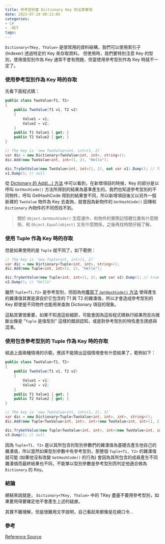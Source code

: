 ```yaml
---
title: 參考型別當 Dictionary Key 的注意事項
date: 2023-07-20 00:13:05
categories:
- C#
- .NET
tags:
---
```


`Dictionary<TKey, TValue>` 是很常用的資料結構，我們可以使用索引子 (Indexer) 透過特定的 Key 來存取資料。 但使用時，我們要特別注意 Key 的型別，使用值型別作為 Key 通常不會有問題，但當使用參考型別作為 Key 時就不一定了。

<!--more-->

### 使用參考型別作為 Key 時的存取
先看下面程式碼：
``` csharp
public class TwoValue<T1, T2>
{
    public TwoValue(T1 v1, T2 v2)
    {
        Value1 = v1;
        Value2 = v2;
    }
    public T1 Value1 { get; }
    public T2 Value2 { get; }
}

// The key is `new TwoValue<int, int>(1, 2)`
var dic = new Dictionary<TwoValue<int, int>, string>();
dic.Add(new TwoValue<int, int>(1, 2), "Hello");

dic.TryGetValue(new TwoValue<int, int>(1, 2), out var v1).Dump(); // false
v1.Dump(); // null
```

從 [Dictionary 的 Add(...) 方法](https://referencesource.microsoft.com/#mscorlib/system/collections/generic/dictionary.cs,191) 中可以看到，在新增項目的時候，Key 的部分是以呼叫 `GetHashCode()` 方法所得到的結果為基準產生的。我們也知道參考型別的不同物件，呼叫 GetHashCode 得到的結果會不同，所以新增項目後又以另外一個新建的 `TwoValue` 物件為 Key 去查詢，就會因為新物件的 `GetHashCode()` 回傳和 `Dictionary` 內物件的不同而找不到。

> 關於 `Object.GetHashCode()` 怎麼運作、和物件的實際記憶體位置有什麼關係、和 `Object.Equal(object)` 又有什麼關係，之後再找時間仔細了解。

### 使用 Tuple 作為 Key 時的存取
但是如果使用的是 `Tuple` 就不同了，如下範例：
``` csharp
// The key is `new Tuple<int, int>(1, 2)`
var dic = new Dictionary<Tuple<int, int>, string>();
dic.Add(new Tuple<int, int>(1, 2), "Hello");

dic.TryGetValue(new Tuple<int, int>(1, 2), out var v2).Dump(); // true
v2.Dump(); // "Hello"
```

雖然 `Tuple<T1,T2>` 是參考型別，但因為他[覆寫了 `GetHashCode()` 方法](https://referencesource.microsoft.com/#mscorlib/system/tuple.cs,225) 使得產生的雜湊值其實是源自於它包含的 T1 與 T2 的雜湊值，所以才會造成參考型別的 Key 即使是不同物件也能用來查詢 Dictionary 項目的現象。  

這點其實很重要，如果不知道這些細節，可能會因為這些程式碼執行結果而反向推斷出像是 "`Tuple` 是值型別" 這樣的錯誤認知，或是對參考型別的特性產生困惑與混淆。


### 使用包含參考型別的 Tuple 作為 Key 時的存取
經過上面兩種情境的示範，應該不能猜出這個情境會有什麼結果了，範例如下：
``` csharp
public class TwoValue<T1, T2>
{
    public TwoValue(T1 v1, T2 v2)
    {
        Value1 = v1;
        Value2 = v2;
    }
    public T1 Value1 { get; }
    public T2 Value2 { get; }
}

// The key is `new TwoValue<int, int>(1, 2), 3)`
var dic = new Dictionary<Tuple<TwoValue<int, int>, int>, string>();
dic.Add(new Tuple<TwoValue<int, int>, int>(new TwoValue<int, int>(1, 2), 3), "Hello");

dic.TryGetValue(new Tuple<TwoValue<int, int>, int>(new TwoValue<int, int>(1, 2), 3), out var v3).Dump(); // false
v3.Dump(); // null
```

因為 `Tuple<T1, T2>` 是以其所包含的型別參數們的雜湊值為基礎去產生他自己的雜湊值，所以當然如果型別參數中有參考型別，那整個 `Tuple<T1, T2>` 的雜湊值就可能 (如果他沒有改變 `GetHashCode()` 的行為) 會因為其所包含的成員產生不同雜湊值而最終結果也不同，不能單以型別參數是參考型別而判定他適合做為 `Dictionary` 的 Key。

### 結論
總結來說就是， `Dictionary<TKey, TValue>` 中的 TKey 盡量不要用參考型別，如果要用得要確定他不會產生上述的疑慮。  

其實不難理解，但是很難用文字說明，自己看起來都像是在繞口令...  

### 參考

[Reference Source](https://referencesource.microsoft.com/)